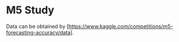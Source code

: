 # M5 Study

Data can be obtained by [https://www.kaggle.com/competitions/m5-forecasting-accuracy/data].
